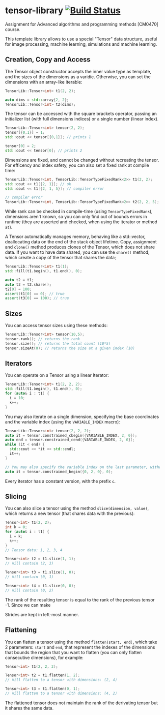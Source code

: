# tensor-library [![Build Status](https://travis-ci.org/giulioz/TensorLibrary.svg?branch=master)](https://travis-ci.org/giulioz/TensorLibrary)

Assignment for Advanced algorithms and programming methods [CM0470] course.

This template library allows to use a special "Tensor" data structure, useful for image processing, machine learning, simulations and machine learning.

## Creation, Copy and Access

The Tensor object constructor accepts the inner value type as template, and the sizes of the dimensions as a varidic. Otherwise, you can set the dimensions with an array-like iterable:

```cpp
TensorLib::Tensor<int> t1(2, 2);

auto dims = std::array{2, 2};
TensorLib::Tensor<int> t2(dims);
```

The tensor can be accessed with the square brackets operator, passing an initializer list (with full dimensions indices) or a single number (linear index).

```cpp
TensorLib::Tensor<int> tensor(2, 2);
tensor[{0,1}] = 1;
std::cout << tensor[{0,1}]; // prints 1

tensor[0] = 2;
std::cout << tensor[0]; // prints 2
```

Dimensions are fixed, and cannot be changed without recreating the tensor. For efficency and index safety, you can also set a fixed rank at compile time:

```cpp
TensorLib::Tensor<int, TensorLib::TensorTypeFixedRank<2>> t1(2, 2);
std::cout << t1[{2, 1}]; // ok
std::cout << t1[{2, 1, 5}]; // compiler error

// compiler error
TensorLib::Tensor<int, TensorLib::TensorTypeFixedRank<2>> t2(2, 2, 5);
```

While rank can be checked in compile-time (using `TensorTypeFixedRank`), dimensions aren't known, so you can only find out of bounds errors in runtime (they are asserted and checked, when using the iterator or method `at`).

A Tensor automatically manages memory, behaving like a std::vector, deallocating data on the end of the stack object lifetime. Copy, assignment and `clone()` method produces clones of the Tensor, which does not share data. If you want to have data shared, you can use the `share()` method, which create a copy of the tensor that shares the data;

```cpp
TensorLib::Tensor<int> t1(1);
std::fill(t1.begin(), t1.end(), 0);

auto t2 = t1;
auto t3 = t2.share();
t2[0] = 100;
assert(t1[0] == 0); // true
assert(t3[0] == 100); // true
```

## Sizes

You can access tensor sizes using these methods:

```cpp
TensorLib::Tensor<int> tensor(10,5);
tensor.rank(); // returns the rank
tensor.size(); // returns the total count (10*5)
tensor.sizeAt(0); // returns the size at a given index (10)
```

## Iterators

You can operate on a Tensor using a linear Iterator:

```cpp
TensorLib::Tensor<int> t1(2, 2, 2);
std::fill(t1.begin(), t1.end(), 0);
for (auto& i : t1) {
  i = 10;
  k++;
}
```

You may also iterate on a single dimension, specifying the base coordinates and the variable index (using the `VARIABLE_INDEX` macro):

```cpp
TensorLib::Tensor<int> tensor(2, 2, 2);
auto it = tensor.constrained_cbegin({VARIABLE_INDEX, 2, 0});
auto end = tensor.constrained_cend({VARIABLE_INDEX, 2, 0});
while (it < end) {
  std::cout << *it << std::endl;
  it++;
}

// You may also specify the variable index on the last parameter, without the macro
auto it = tensor.constrained_begin({0, 2, 0}, 0);
```

Every iterator has a constant version, with the prefix `c`.

## Slicing

You can also slice a tensor using the method `slice(dimension, value)`, which returns a new tensor (that shares data with the previous):

```cpp
Tensor<int> t1(2, 2);
int k = 0;
for (auto& i : t1) {
  i = k;
  k++;
}
// Tensor data: 1, 2, 3, 4

Tensor<int> t2 = t1.slice(1, 1);
// Will contain (2, 3)

Tensor<int> t3 = t1.slice(1, 0);
// Will contain (0, 1)

Tensor<int> t4 = t1.slice(0, 0);
// Will contain (0, 2)
```

The rank of the resulting tensor is equal to the rank of the previous tensor -1. Since we can make 

Strides are kept in left-most manner.

## Flattening

You can flatten a tensor using the method `flatten(start, end)`, which take 2 parameters: `start` and `end`, that represent the indexes of the dimensions that bounds the region that you want to flatten (you can only flatten consecutive dimensions), for example:

```cpp
Tensor<int> t1(2, 2, 2);

Tensor<int> t2 = t1.flatten(1, 2);
// Will flatten to a tensor with dimensions: (2, 4)

Tensor<int> t3 = t1.flatten(0, 1);
// Will flatten to a tensor with dimensions: (4, 2)
```

The flattened tensor does not maintain the rank of the derivating tensor but it shares the same data.
